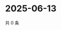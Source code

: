# 2025-06-13

共 0 条

<!-- BEGIN ZHIHUVIDEO -->
<!-- 最后更新时间 Fri Jun 13 2025 08:56:44 GMT+0800 (China Standard Time) -->

<!-- END ZHIHUVIDEO -->

